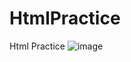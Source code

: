 # HtmlPractice


Html Practice
![image](https://github.com/rnshaikh/HtmlPractice/assets/20026605/870bab40-fb54-4934-a129-4ca8ca07ef0d)
